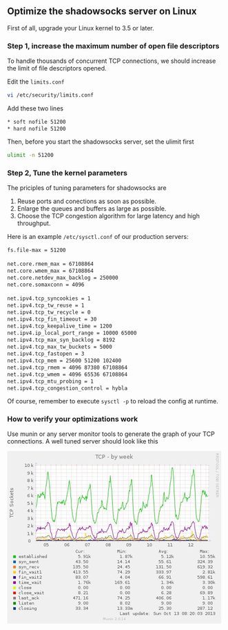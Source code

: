 ## Optimize the shadowsocks server on Linux

First of all, upgrade your Linux kernel to 3.5 or later.

### Step 1, increase the maximum number of open file descriptors

To handle thousands of concurrent TCP connections, we should increase the limit of file descriptors opened.

Edit the `limits.conf`

```bash
vi /etc/security/limits.conf
```

Add these two lines

```
* soft nofile 51200
* hard nofile 51200
```

Then, before you start the shadowsocks server, set the ulimit first

```bash
ulimit -n 51200
```

### Step 2, Tune the kernel parameters

The priciples of tuning parameters for shadowsocks are

1. Reuse ports and conections as soon as possible.
2. Enlarge the queues and buffers as large as possible.
3. Choose the TCP congestion algorithm for large latency and high throughput.

Here is an example `/etc/sysctl.conf` of our production servers:

```
fs.file-max = 51200

net.core.rmem_max = 67108864
net.core.wmem_max = 67108864
net.core.netdev_max_backlog = 250000
net.core.somaxconn = 4096

net.ipv4.tcp_syncookies = 1
net.ipv4.tcp_tw_reuse = 1
net.ipv4.tcp_tw_recycle = 0
net.ipv4.tcp_fin_timeout = 30
net.ipv4.tcp_keepalive_time = 1200
net.ipv4.ip_local_port_range = 10000 65000
net.ipv4.tcp_max_syn_backlog = 8192
net.ipv4.tcp_max_tw_buckets = 5000
net.ipv4.tcp_fastopen = 3
net.ipv4.tcp_mem = 25600 51200 102400
net.ipv4.tcp_rmem = 4096 87380 67108864
net.ipv4.tcp_wmem = 4096 65536 67108864
net.ipv4.tcp_mtu_probing = 1
net.ipv4.tcp_congestion_control = hybla
```

Of course, remember to execute `sysctl -p` to reload the config at runtime.

### How to verify your optimizations work

Use munin or any server monitor tools to generate the graph of your TCP connections. A well tuned server should look like this

![one month munin TCP graph](/assets/img/one_month_munin_tcp_graph.jpg)
